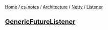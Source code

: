 [Home](https://mengxianbin.github.io) /
[cs-notes](https://mengxianbin.github.io/cs-notes/site) /
[Architecture](https://mengxianbin.github.io/cs-notes/site/Architecture) /
[Netty](https://mengxianbin.github.io/cs-notes/site/Architecture/Netty) /
[Listener](https://mengxianbin.github.io/cs-notes/site/Architecture/Netty/Listener)

## [GenericFutureListener](https://mengxianbin.github.io/cs-notes/site/Architecture/Netty/Listener/GenericFutureListener)
